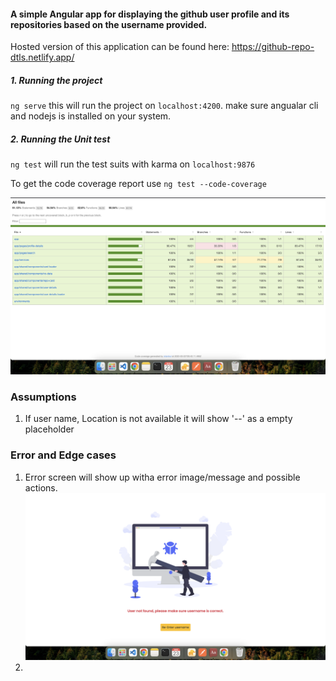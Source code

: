 #### A simple Angular app for displaying the github user profile and its repositories based on the username provided.
Hosted version of this application can be found here: https://github-repo-dtls.netlify.app/ 
##### 1. Running the project
`ng serve` this will run the project on `localhost:4200`. make sure angualar cli and nodejs is installed on your system.
##### 2. Running the Unit test
`ng test` will run the test suits with karma on `localhost:9876`

To get the code coverage report use `ng test --code-coverage`

![Coverage Report](./readme/coverage.png?raw=true "Covergae Report")

### Assumptions
1. If user name, Location is not available it will show '--' as a empty placeholder

### Error and Edge cases
1. Error screen will show up witha error image/message and possible actions.
![Error](./readme/error.png?raw=true "Error Screen")
2. 



